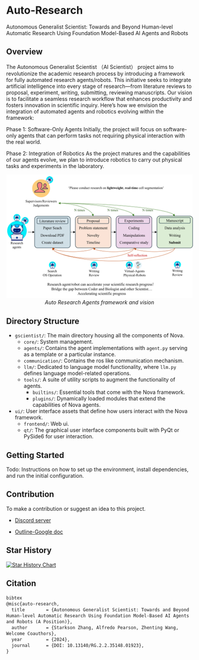 # Auto-Research
Autonomous Generalist Scientist: Towards and Beyond Human-level Automatic Research Using Foundation Model-Based AI Agents and Robots

## Overview

The Autonomous Generalist Scientist （AI Scientist） project aims to revolutionize the academic research process by introducing a framework for fully automated research agents/robots. This initiative seeks to integrate artificial intelligence into every stage of research—from literature reviews to proposal, experiment, writing, submitting, reviewing manuscripts. Our vision is to facilitate a seamless research workflow that enhances productivity and fosters innovation in scientific inquiry. Here’s how we envision the integration of automated agents and robotics evolving within the framework:

Phase 1: Software-Only Agents
Initially, the project will focus on software-only agents that can perform tasks not requiring physical interaction with the real world. 

Phase 2: Integration of Robotics
As the project matures and the capabilities of our agents evolve, we plan to introduce robotics to carry out physical tasks and experiments in the laboratory. 

<p align="center">
  <img src="docs/images/framework4.png" alt="Framework and Vision">
  <br>
  <em>Auto Research Agents framework and vision</em>
</p>


## Directory Structure

- `gscientist/`: The main directory housing all the components of Nova.
  - `core/`: System management.
  - `agents/`: Contains the agent implementations with `agent.py` serving as a template or a particular instance.
  - `communication/`: Contains the ros like communication mechanism.  
  - `llm/`: Dedicated to language model functionality, where `llm.py` defines language model-related operations.
  - `tools/`: A suite of utility scripts to augment the functionality of agents.
    - `builtins/`: Essential tools that come with the Nova framework.
    - `plugins/`: Dynamically loaded modules that extend the capabilities of Nova agents.
- `ui/`: User interface assets that define how users interact with the Nova framework.
  - `frontend/`: Web ui.
  - `qt/`:  The graphical user interface components built with PyQt or PySide6 for user interaction.

## Getting Started

Todo: Instructions on how to set up the environment, install dependencies, and run the initial configuration.

## Contribution

To make a contribution or suggest an idea to this project.

* [Discord server](https://discord.gg/fc2MtCmd)

* [Outline-Google doc](https://docs.google.com/document/d/1fgZlbtTNTKPP3TpHL5X6xJlBxpIoKeellfeJn-V7zSA/edit?usp=sharing)


## Star History

[![Star History Chart](https://api.star-history.com/svg?repos=universea/Auto-Research&type=Date)](https://star-history.com/#universea/Auto-Research&Date)

## Citation
```
bibtex
@misc{auto-research,
  title        = {Autonomous Generalist Scientist: Towards and Beyond Human-level Automatic Research Using Foundation Model-Based AI Agents and Robots (A Position)},
  author       = {Starkson Zhang, Alfredo Pearson, Zhenting Wang, Welcome Coauthors},
  year         = {2024},
  journal      = {DOI: 10.13140/RG.2.2.35148.01923},
}
```